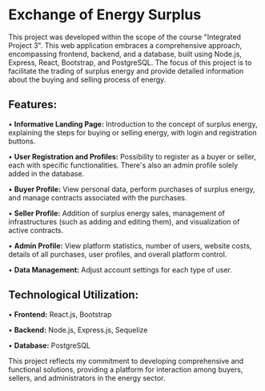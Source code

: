 # Exchange of Energy Surplus

This project was developed within the scope of the course "Integrated Project 3". This web application embraces a comprehensive approach, encompassing frontend, backend, and a database, built using Node.js, Express, React, Bootstrap, and PostgreSQL. The focus of this project is to facilitate the trading of surplus energy and provide detailed information about the buying and selling process of energy.

## Features:

• **Informative Landing Page:** Introduction to the concept of surplus energy, explaining the steps for buying or selling energy, with login and registration buttons.

• **User Registration and Profiles:** Possibility to register as a buyer or seller, each with specific functionalities. There's also an admin profile solely added in the database.

• **Buyer Profile:** View personal data, perform purchases of surplus energy, and manage contracts associated with the purchases.

• **Seller Profile:** Addition of surplus energy sales, management of infrastructures (such as adding and editing them), and visualization of active contracts.

• **Admin Profile:** View platform statistics, number of users, website costs, details of all purchases, user profiles, and overall platform control.

• **Data Management:** Adjust account settings for each type of user.

## Technological Utilization:

• **Frontend:** React.js, Bootstrap

• **Backend:** Node.js, Express.js, Sequelize

• **Database:** PostgreSQL

This project reflects my commitment to developing comprehensive and functional solutions, providing a platform for interaction among buyers, sellers, and administrators in the energy sector.
